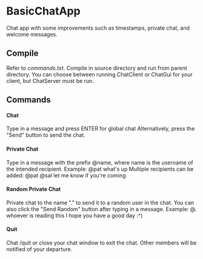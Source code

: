 # BasicChatApp
Chat app with some improvements such as timestamps, private chat, and welcome messages.

## Compile
Refer to *commands.txt*. Compile in source directory and run from parent directory. 
You can choose between running ChatClient or ChatGui for your client, but ChatServer must be run.

## Commands
#### Chat
Type in a message and press ENTER for global chat
Alternatively, press the "Send" button to send the chat.
#### Private Chat
Type in a message with the prefix @name, where name is the username of the intended recipient.
Example: @pat what's up 
Multiple recipients can be added: @pat @sal let me know if you're coming
#### Random Private Chat 
Private chat to the name "." to send it to a random user in the chat.
You can also click the "Send Random" button after typing in a message. 
Example: @. whoever is reading this I hope you have a good day :^)
#### Quit
Chat /quit or close your chat window to exit the chat. Other members will be notified of your departure.